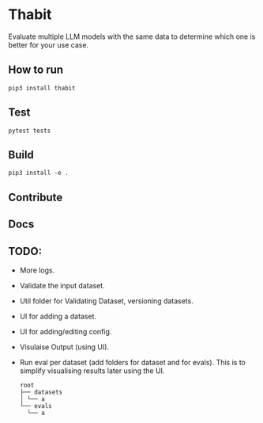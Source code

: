 # Thabit

Evaluate multiple LLM models with the same data to determine which one is better for your use case.

## How to run

```shell
pip3 install thabit
```

## Test

```shell
pytest tests
```

## Build

```shell
pip3 install -e .
```

## Contribute

## Docs

## TODO:

- More logs.
- Validate the input dataset.
- Util folder for Validating Dataset, versioning datasets.
- UI for adding a dataset.
- UI for adding/editing config.
- Visulaise Output (using UI).
- Run eval per dataset (add folders for dataset and for evals).
  This is to simplify visualising results later using the UI.

  ```
  root
  ├── datasets
  │ └── a
  └── evals
    └── a
  ```
